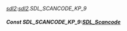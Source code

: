 _[sdl2](../../modules/sdl2/sdl2-module.md):[sdl2](../../modules/sdl2/sdl2-module.md).SDL\_SCANCODE\_KP\_9_
##### Const SDL\_SCANCODE\_KP\_9:[SDL_Scancode](../../modules/sdl2/sdl2-sdl_scancode.md)

